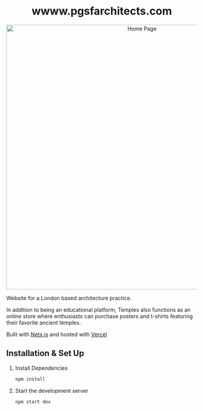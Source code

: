 <h1 align="center">
  wwww.pgsfarchitects.com
</h1>
<div align="center">
  <img alt="Home Page" src="https://i.ibb.co/w0QBPHK/pgsf.jpg" width="700" />
</div>
<p>
<p/>
<p>
Website for a London based architecture practice.
</p>
<p>
In addition to being an educational platform, Temples also functions as an online store where enthusiasts can purchase posters and t-shirts featuring their favorite ancient temples.
</p>
<p>
Built with <a href="https://nextjs.org/" target="_blank">Netx.js</a> and hosted with <a href="https://vercel.com/" target="_blank">Vercel</a>
</p>

## Installation & Set Up

1. Install Dependencies

   ```sh
   npm install
   ```

2. Start the development server

   ```sh
   npm start dev
   ```
